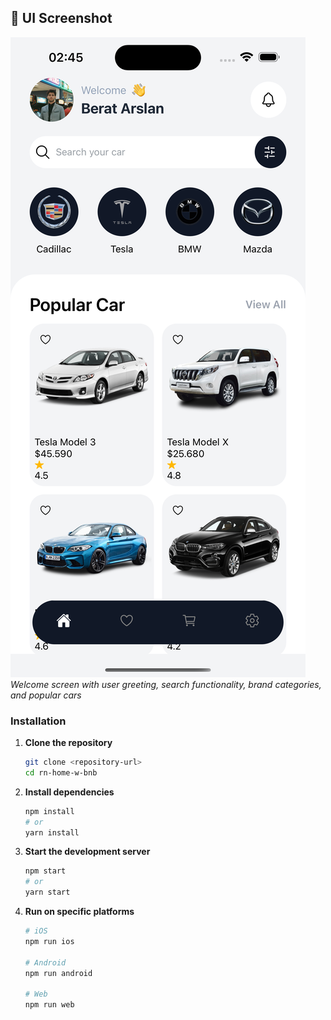 ## 📱 UI Screenshot

![Main Screen](assets/ss.png)
_Welcome screen with user greeting, search functionality, brand categories, and popular cars_

### Installation

1. **Clone the repository**

   ```bash
   git clone <repository-url>
   cd rn-home-w-bnb
   ```

2. **Install dependencies**

   ```bash
   npm install
   # or
   yarn install
   ```

3. **Start the development server**

   ```bash
   npm start
   # or
   yarn start
   ```

4. **Run on specific platforms**

   ```bash
   # iOS
   npm run ios

   # Android
   npm run android

   # Web
   npm run web
   ```